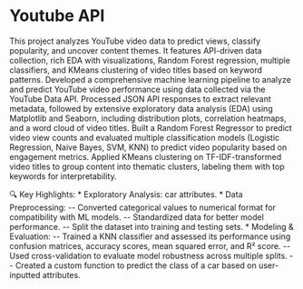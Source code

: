 # Youtube API
This project analyzes YouTube video data to predict views, classify popularity, and uncover content themes. It features API-driven data collection, rich EDA with visualizations, Random Forest regression, multiple classifiers, and KMeans clustering of video titles based on keyword patterns.
Developed a comprehensive machine learning pipeline to analyze and predict YouTube video performance using data collected via the YouTube Data API. Processed JSON API responses to extract relevant metadata, followed by extensive exploratory data analysis (EDA) using Matplotlib and Seaborn, including distribution plots, correlation heatmaps, and a word cloud of video titles. Built a Random Forest Regressor to predict video view counts and evaluated multiple classification models (Logistic Regression, Naive Bayes, SVM, KNN) to predict video popularity based on engagement metrics. Applied KMeans clustering on TF-IDF-transformed video titles to group content into thematic clusters, labeling them with top keywords for interpretability.

🔍 Key Highlights:
    * Exploratory Analysis: 
         car attributes.
    * Data Preprocessing:
        -- Converted categorical values to numerical format for compatibility with ML models.
        -- Standardized data for better model performance.
        -- Split the dataset into training and testing sets.
    * Modeling & Evaluation:
        -- Trained a KNN classifier and assessed its performance using confusion matrices, accuracy scores, mean squared error, and R² score.
        -- Used cross-validation to evaluate model robustness across multiple splits.
        -- Created a custom function to predict the class of a car based on user-inputted attributes.

